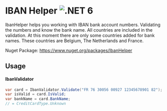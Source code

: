 # IBAN Helper ![.NET 6](https://github.com/hendrikdevestel/IbanHelper/workflows/.NET%206/badge.svg)

IbanHelper helps you working with IBAN bank account numbers. Validating the numbers and know the bank name. All countries are included in the validation. At this moment there are only some countries added for bank names. These countries are Belgium, The Netherlands and France.

Nuget Package: https://www.nuget.org/packages/IbanHelper

## Usage

#### IbanValidator
```csharp
var card = IbanValidator.Validate("FR 76 30056 00927 12345678901 82");
var isValid = card.IsValid;
var bankName = card.BankName;
// = CreditCardType.Unknown
```
